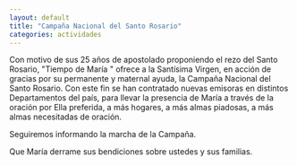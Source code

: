 ```yaml
---
layout: default
title: "Campaña Nacional del Santo Rosario"
categories: actividades
---
```


Con motivo de sus 25 años de apostolado proponiendo el rezo del Santo Rosario, "Tiempo de María " ofrece a la Santísima Virgen, en acción de gracias por su permanente y  maternal ayuda, la Campaña Nacional del Santo Rosario. Con este fin se han contratado nuevas emisoras en distintos Departamentos del país, para llevar la presencia de María a través de la oración por Ella preferida, a más hogares, a más almas piadosas, a más almas necesitadas de oración. 

Seguiremos informando la marcha de  la Campaña.

Que María derrame sus bendiciones sobre ustedes y sus familias.

